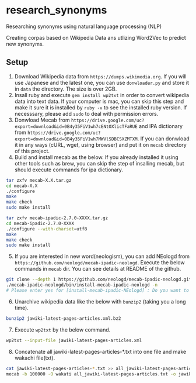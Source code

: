 # research_synonyms

Researching synonyms using natural language processing (NLP)

Creating corpas based on Wikipedia Data ans utlizing Word2Vec to predict new synonyms.

## Setup

1. Download Wikipedia data from `https://dumps.wikimedia.org`. If you will use Japanese and the latest one, you can use `donwloader.py` and store it in `data` the directory. The size is over 2GB.
2. Insall ruby and execute `gem install wp2txt` in order to convert wikipedia data into text data. If your computer is mac, you can skip this step and make it sure it is installed by `ruby -v` to see the installed ruby version. If necesssary, please add `sudo` to deal with permission errors.
3. Donwload Mecab from `https://drive.google.com/uc?export=download&id=0B4y35FiV1wh7cENtOXlicTFaRUE` and IPA dictionary from `https://drive.google.com/uc?export=download&id=0B4y35FiV1wh7MWVlSDBCSXZMTXM`. If you can donwload it in any ways (cURL, wget, using browser) and put it on `mecab` directory of this project.
4. Build and install mecab as the below. If you already installed it using other tools such as brew, you can skip the step of insalling mecab, but should execute commands for ipa dictionary.

```.sh
tar zxfv mecab-X.X.tar.gz
cd mecab-X.X
./configure
make
make check
sudo make install

tar zxfv mecab-ipadic-2.7.0-XXXX.tar.gz
cd mecab-ipadic-2.7.0-XXXX
./configure --with-charset=utf8
make
make check
sudo make install
```

5. If you are interested in new word(neologism), you can add NEologd from `https://github.com/neologd/mecab-ipadic-neologd`. Execute the below commands in `mecab` dir. You can see details at README of the github.

```.sh
git clone --depth 1 https://github.com/neologd/mecab-ipadic-neologd.git
./mecab-ipadic-neologd/bin/install-mecab-ipadic-neologd -n
# Please enter yes for [install-mecab-ipadic-NEologd] : Do you want to install mecab-ipadic-NEologd? Type yes or no, 
```

6. Unarchive wikipedia data like the below with `bunzip2` (taking you a long time).

```.sh
bunzip2 jawiki-latest-pages-articles.xml.bz2
```

7. Execute `wp2txt` by the below command.

```.sh
wp2txt --input-file jawiki-latest-pages-articles.xml
```

8. Concatenate all jawiki-latest-pages-articles-*.txt into one file and make wakachi file(txt).

```.sh
cat jawiki-latest-pages-articles-*.txt >> all_jawiki-latest-pages-articles.txt
mecab -b 100000 -O wakati all_jawiki-latest-pages-articles.txt -o jawiki_wakachi.txt
```

